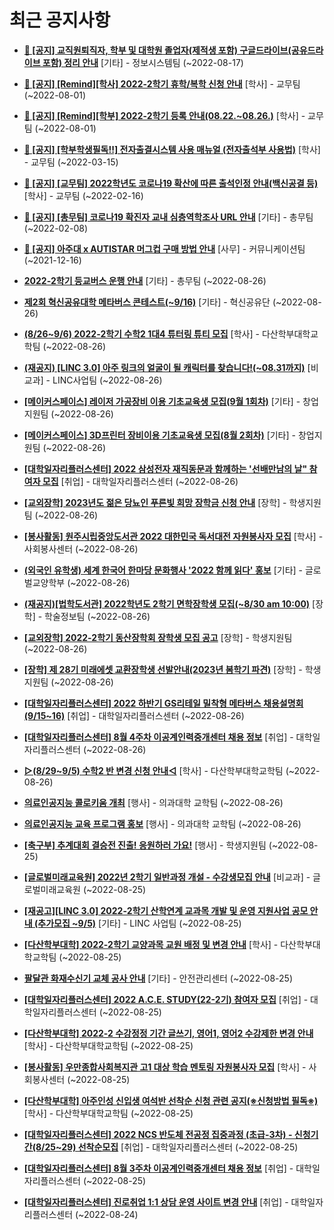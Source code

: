# 최근 공지사항

* **[📌 [공지] 교직원퇴직자, 학부 및 대학원 졸업자(제적생 포함) 구글드라이브(공유드라이브 포함) 정리 안내](http://ajou.ac.kr/kr/ajou/notice.do?mode=view&amp;articleNo=202858&amp;article.offset=0&amp;articleLimit=30)**
 [기타] - 정보시스템팀 (~2022-08-17)

* **[📌 [공지] [Remind][학사] 2022-2학기 휴학/복학 신청 안내](http://ajou.ac.kr/kr/ajou/notice.do?mode=view&amp;articleNo=202390&amp;article.offset=0&amp;articleLimit=30)**
 [학사] - 교무팀 (~2022-08-01)

* **[📌 [공지] [Remind][학부] 2022-2학기 등록 안내(08.22.~08.26.)](http://ajou.ac.kr/kr/ajou/notice.do?mode=view&amp;articleNo=202388&amp;article.offset=0&amp;articleLimit=30)**
 [학사] - 교무팀 (~2022-08-01)

* **[📌 [공지] [학부학생필독!!] 전자출결시스템 사용 매뉴얼 (전자출석부 사용법)](http://ajou.ac.kr/kr/ajou/notice.do?mode=view&amp;articleNo=192571&amp;article.offset=0&amp;articleLimit=30)**
 [학사] - 교무팀 (~2022-03-15)

* **[📌 [공지] [교무팀] 2022학년도 코로나19 확산에 따른 출석인정 안내(백신공결 등)](http://ajou.ac.kr/kr/ajou/notice.do?mode=view&amp;articleNo=180913&amp;article.offset=0&amp;articleLimit=30)**
 [학사] - 교무팀 (~2022-02-16)

* **[📌 [공지] [총무팀] 코로나19 확진자 교내 심층역학조사 URL 안내](http://ajou.ac.kr/kr/ajou/notice.do?mode=view&amp;articleNo=180493&amp;article.offset=0&amp;articleLimit=30)**
 [기타] - 총무팀 (~2022-02-08)

* **[📌 [공지] 아주대 x AUTISTAR 머그컵 구매 방법 안내](http://ajou.ac.kr/kr/ajou/notice.do?mode=view&amp;articleNo=147976&amp;article.offset=0&amp;articleLimit=30)**
 [사무] - 커뮤니케이션팀 (~2021-12-16)

* **[2022-2학기 등교버스 운행 안내](http://ajou.ac.kr/kr/ajou/notice.do?mode=view&amp;articleNo=203133&amp;article.offset=0&amp;articleLimit=30)**
 [기타] - 총무팀 (~2022-08-26)

* **[제2회 혁신공유대학 메타버스 콘테스트(~9/16)](http://ajou.ac.kr/kr/ajou/notice.do?mode=view&amp;articleNo=203132&amp;article.offset=0&amp;articleLimit=30)**
 [기타] - 혁신공유단 (~2022-08-26)

* **[(8/26~9/6) 2022-2학기 수학2 1대4 튜터링 튜티 모집](http://ajou.ac.kr/kr/ajou/notice.do?mode=view&amp;articleNo=203131&amp;article.offset=0&amp;articleLimit=30)**
 [학사] - 다산학부대학교학팀 (~2022-08-26)

* **[(재공지) [LINC 3.0] 아주 링크의 얼굴이 될 캐릭터를 찾습니다!(~08.31까지)](http://ajou.ac.kr/kr/ajou/notice.do?mode=view&amp;articleNo=203130&amp;article.offset=0&amp;articleLimit=30)**
 [비교과] - LINC사업팀 (~2022-08-26)

* **[[메이커스페이스] 레이저 가공장비 이용 기초교육생 모집(9월 1회차)](http://ajou.ac.kr/kr/ajou/notice.do?mode=view&amp;articleNo=203128&amp;article.offset=0&amp;articleLimit=30)**
 [기타] - 창업지원팀 (~2022-08-26)

* **[[메이커스페이스] 3D프린터 장비이용 기초교육생 모집(8월 2회차)](http://ajou.ac.kr/kr/ajou/notice.do?mode=view&amp;articleNo=203127&amp;article.offset=0&amp;articleLimit=30)**
 [기타] - 창업지원팀 (~2022-08-26)

* **[[대학일자리플러스센터] 2022 삼성전자 재직동문과 함께하는 &#x27;선배만남의 날&quot; 참여자 모집](http://ajou.ac.kr/kr/ajou/notice.do?mode=view&amp;articleNo=203126&amp;article.offset=0&amp;articleLimit=30)**
 [취업] - 대학일자리플러스센터 (~2022-08-26)

* **[[교외장학] 2023년도 젊은 당뇨인 푸른빛 희망 장학금 신청 안내](http://ajou.ac.kr/kr/ajou/notice.do?mode=view&amp;articleNo=203123&amp;article.offset=0&amp;articleLimit=30)**
 [장학] - 학생지원팀 (~2022-08-26)

* **[[봉사활동] 원주시립중앙도서관 2022 대한민국 독서대전 자원봉사자 모집](http://ajou.ac.kr/kr/ajou/notice.do?mode=view&amp;articleNo=203122&amp;article.offset=0&amp;articleLimit=30)**
 [학사] - 사회봉사센터 (~2022-08-26)

* **[(외국인 유학생) 세계 한국어 한마당 문화행사 &#x27;2022 함께 읽다&#x27; 홍보](http://ajou.ac.kr/kr/ajou/notice.do?mode=view&amp;articleNo=203120&amp;article.offset=0&amp;articleLimit=30)**
 [기타] - 글로벌교양학부 (~2022-08-26)

* **[(재공지)[법학도서관] 2022학년도 2학기 면학장학생 모집(~8/30 am 10:00)](http://ajou.ac.kr/kr/ajou/notice.do?mode=view&amp;articleNo=203113&amp;article.offset=0&amp;articleLimit=30)**
 [장학] - 학술정보팀 (~2022-08-26)

* **[[교외장학] 2022-2학기 동산장학회 장학생 모집 공고](http://ajou.ac.kr/kr/ajou/notice.do?mode=view&amp;articleNo=203110&amp;article.offset=0&amp;articleLimit=30)**
 [장학] - 학생지원팀 (~2022-08-26)

* **[[장학] 제 28기 미래에셋 교환장학생 선발안내(2023년 봄학기 파견)](http://ajou.ac.kr/kr/ajou/notice.do?mode=view&amp;articleNo=203109&amp;article.offset=0&amp;articleLimit=30)**
 [장학] - 학생지원팀 (~2022-08-26)

* **[[대학일자리플러스센터] 2022 하반기 GS리테일 밀착형 메타버스 채용설명회(9/15~16)](http://ajou.ac.kr/kr/ajou/notice.do?mode=view&amp;articleNo=203108&amp;article.offset=0&amp;articleLimit=30)**
 [취업] - 대학일자리플러스센터 (~2022-08-26)

* **[[대학일자리플러스센터] 8월 4주차 이공계인력중개센터 채용 정보](http://ajou.ac.kr/kr/ajou/notice.do?mode=view&amp;articleNo=203107&amp;article.offset=0&amp;articleLimit=30)**
 [취업] - 대학일자리플러스센터 (~2022-08-26)

* **[▷(8/29~9/5) 수학2 반 변경 신청 안내◁](http://ajou.ac.kr/kr/ajou/notice.do?mode=view&amp;articleNo=203104&amp;article.offset=0&amp;articleLimit=30)**
 [학사] - 다산학부대학교학팀 (~2022-08-26)

* **[의료인공지능 콜로키움 개최](http://ajou.ac.kr/kr/ajou/notice.do?mode=view&amp;articleNo=203103&amp;article.offset=0&amp;articleLimit=30)**
 [행사] - 의과대학 교학팀 (~2022-08-26)

* **[의료인공지능 교육 프로그램 홍보](http://ajou.ac.kr/kr/ajou/notice.do?mode=view&amp;articleNo=203102&amp;article.offset=0&amp;articleLimit=30)**
 [행사] - 의과대학 교학팀 (~2022-08-26)

* **[[축구부] 추계대회 결승전 진출! 응원하러 가요!](http://ajou.ac.kr/kr/ajou/notice.do?mode=view&amp;articleNo=203098&amp;article.offset=0&amp;articleLimit=30)**
 [행사] - 학생지원팀 (~2022-08-25)

* **[[글로벌미래교육원] 2022년 2학기 일반과정 개설 - 수강생모집 안내](http://ajou.ac.kr/kr/ajou/notice.do?mode=view&amp;articleNo=203096&amp;article.offset=0&amp;articleLimit=30)**
 [비교과] - 글로벌미래교육원 (~2022-08-25)

* **[[재공고][LINC 3.0] 2022-2학기 산학연계 교과목 개발 및 운영 지원사업 공모 안내 (추가모집 ~9/5)](http://ajou.ac.kr/kr/ajou/notice.do?mode=view&amp;articleNo=203095&amp;article.offset=0&amp;articleLimit=30)**
 [기타] - LINC 사업팀 (~2022-08-25)

* **[[다산학부대학] 2022-2학기 교양과목 교원 배정 및 변경 안내](http://ajou.ac.kr/kr/ajou/notice.do?mode=view&amp;articleNo=203093&amp;article.offset=0&amp;articleLimit=30)**
 [학사] - 다산학부대학교학팀 (~2022-08-25)

* **[팔달관 화재수신기 교체 공사 안내](http://ajou.ac.kr/kr/ajou/notice.do?mode=view&amp;articleNo=203090&amp;article.offset=0&amp;articleLimit=30)**
 [기타] - 안전관리센터 (~2022-08-25)

* **[[대학일자리플러스센터] 2022 A.C.E. STUDY(22-2기) 참여자 모집](http://ajou.ac.kr/kr/ajou/notice.do?mode=view&amp;articleNo=203088&amp;article.offset=0&amp;articleLimit=30)**
 [취업] - 대학일자리플러스센터 (~2022-08-25)

* **[[다산학부대학] 2022-2 수강정정 기간 글쓰기, 영어1, 영어2 수강제한 변경 안내](http://ajou.ac.kr/kr/ajou/notice.do?mode=view&amp;articleNo=203084&amp;article.offset=0&amp;articleLimit=30)**
 [학사] - 다산학부대학교학팀 (~2022-08-25)

* **[[봉사활동] 우만종합사회복지관 고1 대상 학습 멘토링 자원봉사자 모집](http://ajou.ac.kr/kr/ajou/notice.do?mode=view&amp;articleNo=203077&amp;article.offset=0&amp;articleLimit=30)**
 [학사] - 사회봉사센터 (~2022-08-25)

* **[[다산학부대학] 아주인성 신입생 여석반 선착순 신청 관련 공지(※신청방법 필독※)](http://ajou.ac.kr/kr/ajou/notice.do?mode=view&amp;articleNo=203063&amp;article.offset=0&amp;articleLimit=30)**
 [학사] - 다산학부대학교학팀 (~2022-08-25)

* **[[대학일자리플러스센터] 2022 NCS 반도체 전공정 집중과정 (초급-3차) - 신청기간(8/25~29) 선착순모집](http://ajou.ac.kr/kr/ajou/notice.do?mode=view&amp;articleNo=203062&amp;article.offset=0&amp;articleLimit=30)**
 [취업] - 대학일자리플러스센터 (~2022-08-25)

* **[[대학일자리플러스센터] 8월 3주차 이공계인력중개센터 채용 정보](http://ajou.ac.kr/kr/ajou/notice.do?mode=view&amp;articleNo=203055&amp;article.offset=0&amp;articleLimit=30)**
 [취업] - 대학일자리플러스센터 (~2022-08-25)

* **[[대학일자리플러스센터] 진로취업 1:1 상담 운영 사이트 변경 안내](http://ajou.ac.kr/kr/ajou/notice.do?mode=view&amp;articleNo=203052&amp;article.offset=0&amp;articleLimit=30)**
 [취업] - 대학일자리플러스센터 (~2022-08-24)

